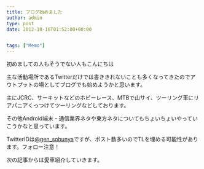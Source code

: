 ```yaml
---
title: ブログ始めました
author: admin
type: post
date: 2012-10-16T01:52:00+00:00


tags: ["Memo"]
---
```

初めましての人もそうでない人もこんにちは


  主な活動場所であるTwitterだけでは書ききれないことも多くなってきたのでアウトプットの場としてブログでも始めようかと思います。

  主にJCRC、サーキットなどのホビーレース、MTBで山サイ、ツーリング車にリアパニアくっつけてツーリングなどしております。

  その他Android端末・通信業界ネタや東方ネタについてもちょいちょいやっていこうかなと思っています。

  TwitterIDは<a href="https://twitter.com/gen_sobunya" target="_blank">@gen_sobunya</a>ですが、ポスト数多いのでTLを埋める可能性があります。フォロー注意！

  次の記事からは愛車紹介していきます。


